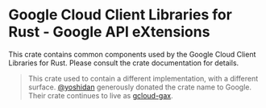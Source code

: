 # Google Cloud Client Libraries for Rust - Google API eXtensions

This crate contains common components used by the Google Cloud Client Libraries
for Rust. Please consult the crate documentation for details.

> This crate used to contain a different implementation, with a different
> surface. [@yoshidan](https://github.com/yoshidan) generously donated the crate
> name to Google. Their crate continues to live as [gcloud-gax].

[gcloud-gax]: https://crates.io/crates/gcloud-gax
